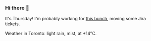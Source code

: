 ### Hi there :wave:

It's Thursday! I'm probably working for [this bunch](https://github.com/kohofinancial), moving some Jira tickets.

Weather in Toronto: light rain, mist, at +14°C.
